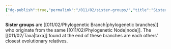 ```yaml
---
{"dg-publish":true,"permalink":"/011/02/sister-groups/","title":"Sister Groups","tags":["BIOL422","BIOL412"],"noteIcon":"1","created":"2024-10-19T20:27:19.127-07:00","updated":"2024-09-26T15:25:34.564-07:00"}
---
```


**Sister groups** are [[011/02/Phylogenetic Branch\|phylogenetic branches]] who originate from the same [[011/02/Phylogenetic Node\|node]]. The [[011/02/Taxa\|taxa]] found at the end of these branches are each others’ closest evolutionary relatives.